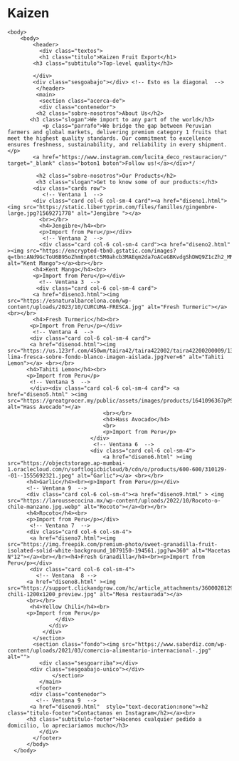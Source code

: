 # Kaizen
<!DOCTYPE html>
<html lang="en">
<head>
    <meta charset="UTF-8">
    <meta name="viewport" content="width=device-width, initial-scale=1.0">
    <link rel="stylesheet" href="estilo.css">
    <title>Kaizen Fruit Export</title>
</head>

    <body>
        <body>
            <header>
              <div class="textos">
              <h1 class="titulo">Kaizen Fruit Export</h1>
            <h3 class="subtitulo">Top-level quality</h3>
            
            </div>
            <div class="sesgoabajo"></div> <!-- Esto es la diagonal  -->
             </header>
             <main>
              <section class="acerca-de">
              <div class="contenedor">
             <h2 class="sobre-nosotros">About Us</h2>
           <h3 class="slogan">We import to any part of the world</h3>
               <p class="parrafo">We bridge the gap between Peruvian farmers and global markets, delivering premium category 1 fruits that meet the highest quality standards. Our commitment to excellence ensures freshness, sustainability, and reliability in every shipment.</p>
            <a href="https://www.instagram.com/lucita_deco_restauracion/" target="_blank" class="boton1 boton">Follow us!</a></div>*/
               
             <h2 class="sobre-nosotros">Our Products</h2>
             <h3 class="slogan">Get to know some of our products:</h3>
            <div class="cards row">
               <!-- Ventana 1  -->
            <div class="card col-6 col-sm-4 card"><a href="diseno1.html"><img src="https://static.libertyprim.com/files/familles/gingembre-large.jpg?1569271778" alt="Jengibre "></a>
              <br></br>
              <h4>Jengibre</h4><br>
              <p>Import from Peru</p></div>
               <!-- Ventana 2  -->
              <div class="card col-6 col-sm-4 card"><a href="diseno2.html" ><img src="https://encrypted-tbn0.gstatic.com/images?q=tbn:ANd9GcToU6B95oZhmEnp6tc5M0ahcb3MAEqm2da7oACeGBKvdgShDWQ9Z1cZh2_MMbtJXIAlneU&usqp=CAU" alt="Kent Mango"></a><br></br>
            <h4>Kent Mango</h4><br>
            <p>Import from Peru</p></div>
              <!-- Ventana 3  -->
             <div class="card col-6 col-sm-4 card">
            <a href="diseno3.html"><img src="https://esnaturalbarcelona.com/wp-content/uploads/2023/10/CURCUMA-FRESCA.jpg" alt="Fresh Turmeric"></a><br></br>
            <h4>Fresh Turmeric</h4><br>
           <p>Import from Peru</p></div>
            <!-- Ventana 4  -->
           <div class="card col-6 col-sm-4 card">
           <a href="diseno4.html"><img src="https://us.123rf.com/450wm/taira42/taira422002/taira42200200009/139224043-lima-fresca-sobre-fondo-blanco-imagen-aislada.jpg?ver=6" alt="Tahiti Lemon"></a> <br></br>
          <h4>Tahiti Lemon</h4><br>
          <p>Import from Peru</p>
           <!-- Ventana 5  -->
           </div><div class="card col-6 col-sm-4 card"> <a href="diseno5.html" ><img src="https://greatgrocer.my/public/assets/images/products/1641096367pPSgkMJs.png" alt="Hass Avocado"></a>
                                  <br></br>
                                  <h4>Hass Avocado</h4>
                                  <br>
                                  <p>Import from Peru</p>
                              </div>
                               <!-- Ventana 6  -->
                              <div class="card col-6 col-sm-4">
                                  <a href="diseno6.html" ><img src="https://objectstorage.ap-mumbai-1.oraclecloud.com/n/softlogicbicloud/b/cdn/o/products/600-600/310129--01--1555692321.jpeg" alt="Garlic"></a> <br></br>
          <h4>Garlic</h4><br><p>Import from Peru</p></div>
          <!-- Ventana 9  -->
          <div class="card col-6 col-sm-4"><a href="diseno9.html" > <img src="https://laroussecocina.mx/wp-content/uploads/2022/10/Rocoto-o-chile-manzano.jpg.webp" alt="Rocoto"></a><br></br>
          <h4>Rocoto</h4><br>
          <p>Import from Peru</p></div>
           <!-- Ventana 7  -->
          <div class="card col-6 col-sm-4">
           <a href="diseno7.html"><img src="https://img.freepik.com/premium-photo/sweet-granadilla-fruit-isolated-solid-white-background_1079150-194561.jpg?w=360" alt="Macetas N°12"></a><br></br><h4>Fresh Granadilla</h4><br><p>Import from Peru</p></div>
           <div class="card col-6 col-sm-4">
             <!-- Ventana  8 -->
          <a href="diseno8.html" ><img src="https://support.clickandgrow.com/hc/article_attachments/360002812947/yellow-chili-1200x1200_preview.jpg" alt="Mesa restaurada"></a>
          <br></br>
           <h4>Yellow Chili</h4><br>
          <p>Import from Peru</p>
                   </div>
                 </div>
               </div>
            </section>
            <section class="fondo"><img src="https://www.saberdiz.com/wp-content/uploads/2021/03/comercio-alimentario-internacional-.jpg" alt="">
              <div class="sesgoarriba"></div>
           <div class="sesgoabajo-unico"></div>
                  </section>
              </main>
             <footer>
           <div class="contenedor">
             <!-- Ventana 9  -->
           <a href="diseno9.html"  style="text-decoration:none"><h2 class="titulo-footer">Contactanos en Instagram</h2></a><br>
          <h3 class="subtitulo-footer">Hacenos cualquier pedido a domicilio, lo apreciariamos mucho</h3>
              </div>
            </footer>
          </body>
      </body>

</html>
